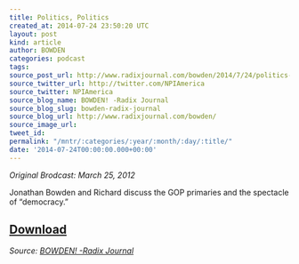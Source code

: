 ```yaml
---
title: Politics, Politics
created_at: 2014-07-24 23:50:20 UTC
layout: post
kind: article
author: BOWDEN
categories: podcast
tags: 
source_post_url: http://www.radixjournal.com/bowden/2014/7/24/politics-politics
source_twitter_url: http://twitter.com/NPIAmerica
source_twitter: NPIAmerica
source_blog_name: BOWDEN! -Radix Journal
source_blog_slug: bowden-radix-journal
source_blog_url: http://www.radixjournal.com/bowden/
source_image_url: 
tweet_id: 
permalink: "/mntr/:categories/:year/:month/:day/:title/"
date: '2014-07-24T00:00:00.000+00:00'
---
```

<p><em>Original Brodcast: March 25, 2012</em></p>

<p>Jonathan Bowden and Richard discuss the GOP primaries and the spectacle of “democracy.”</p>



<h2><a href="https://soundcloud.com/radixjournal/politics-politics">Download</a></h2><div class="">
    <i>Source: <a href="http://www.radixjournal.com/bowden/">BOWDEN! -Radix Journal</a></i>
</div>
